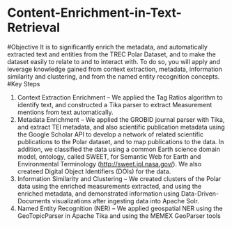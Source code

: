 # Content-Enrichment-in-Text-Retrieval

#Objective
It is to significantly enrich the metadata, and automatically extracted text and entities from the TREC Polar Dataset, and to make the dataset easily to relate to and to interact with. To do so, you will apply and leverage knowledge gained from context extraction, metadata, information similarity and clustering, and from the named entity recognition concepts.
#Key Steps
1. Context Extraction Enrichment – We applied the Tag Ratios algorithm to identify text, and constructed a Tika parser to extract Measurement mentions from text automatically.
2. Metadata Enrichment – We applied the GROBID journal parser with Tika, and extract TEI metadata, and also scientific publication metadata using the Google Scholar API to develop a network of related scientific publications to the Polar dataset, and to map publications to the data. In addition, we classified the data using a common Earth science domain model, ontology, called SWEET, for
Semantic Web for Earth and Environmental Terminology (http://sweet.jpl.nasa.gov/). We also createed Digital Object Identifiers (DOIs)
for the data.
3. Information Similarity and Clustering – We created clusters of the Polar data using the enriched measurements extracted, and using the enriched metadata, and demonstrated information using Data-Driven-Documents visualizations after ingesting data into Apache Solr.
4. Named Entity Recognition (NER) – We applied geospatial NER using the GeoTopicParser in Apache Tika and using the MEMEX GeoParser tools
